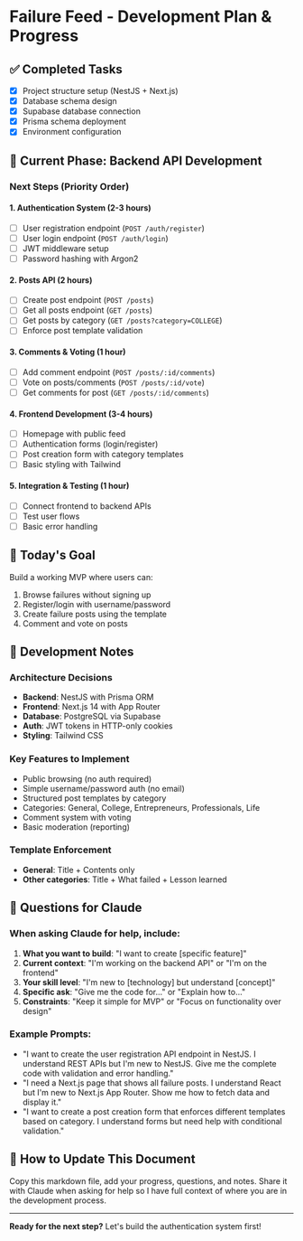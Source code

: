 # Failure Feed - Development Plan & Progress

## ✅ Completed Tasks
- [x] Project structure setup (NestJS + Next.js)
- [x] Database schema design
- [x] Supabase database connection
- [x] Prisma schema deployment
- [x] Environment configuration

## 🚧 Current Phase: Backend API Development

### Next Steps (Priority Order)

#### 1. Authentication System (2-3 hours)
- [ ] User registration endpoint (`POST /auth/register`)
- [ ] User login endpoint (`POST /auth/login`) 
- [ ] JWT middleware setup
- [ ] Password hashing with Argon2

#### 2. Posts API (2 hours)
- [ ] Create post endpoint (`POST /posts`)
- [ ] Get all posts endpoint (`GET /posts`)
- [ ] Get posts by category (`GET /posts?category=COLLEGE`)
- [ ] Enforce post template validation

#### 3. Comments & Voting (1 hour)
- [ ] Add comment endpoint (`POST /posts/:id/comments`)
- [ ] Vote on posts/comments (`POST /posts/:id/vote`)
- [ ] Get comments for post (`GET /posts/:id/comments`)

#### 4. Frontend Development (3-4 hours)
- [ ] Homepage with public feed
- [ ] Authentication forms (login/register)
- [ ] Post creation form with category templates
- [ ] Basic styling with Tailwind

#### 5. Integration & Testing (1 hour)
- [ ] Connect frontend to backend APIs
- [ ] Test user flows
- [ ] Basic error handling

## 🎯 Today's Goal
Build a working MVP where users can:
1. Browse failures without signing up
2. Register/login with username/password
3. Create failure posts using the template
4. Comment and vote on posts

## 📝 Development Notes

### Architecture Decisions
- **Backend**: NestJS with Prisma ORM
- **Frontend**: Next.js 14 with App Router
- **Database**: PostgreSQL via Supabase
- **Auth**: JWT tokens in HTTP-only cookies
- **Styling**: Tailwind CSS

### Key Features to Implement
- Public browsing (no auth required)
- Simple username/password auth (no email)
- Structured post templates by category
- Categories: General, College, Entrepreneurs, Professionals, Life
- Comment system with voting
- Basic moderation (reporting)

### Template Enforcement
- **General**: Title + Contents only
- **Other categories**: Title + What failed + Lesson learned

## 🤔 Questions for Claude

### When asking Claude for help, include:
1. **What you want to build**: "I want to create [specific feature]"
2. **Current context**: "I'm working on the backend API" or "I'm on the frontend"
3. **Your skill level**: "I'm new to [technology] but understand [concept]"
4. **Specific ask**: "Give me the code for..." or "Explain how to..."
5. **Constraints**: "Keep it simple for MVP" or "Focus on functionality over design"

### Example Prompts:
- "I want to create the user registration API endpoint in NestJS. I understand REST APIs but I'm new to NestJS. Give me the complete code with validation and error handling."
- "I need a Next.js page that shows all failure posts. I understand React but I'm new to Next.js App Router. Show me how to fetch data and display it."
- "I want to create a post creation form that enforces different templates based on category. I understand forms but need help with conditional validation."

## 🔄 How to Update This Document
Copy this markdown file, add your progress, questions, and notes. Share it with Claude when asking for help so I have full context of where you are in the development process.

---

**Ready for the next step?** Let's build the authentication system first!